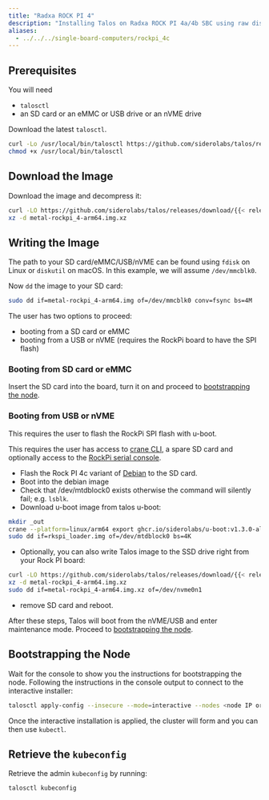 ```yaml
---
title: "Radxa ROCK PI 4"
description: "Installing Talos on Radxa ROCK PI 4a/4b SBC using raw disk image."
aliases:
  - ../../../single-board-computers/rockpi_4c
---
```


## Prerequisites

You will need

- `talosctl`
- an SD card or an eMMC or USB drive or an nVME drive

Download the latest `talosctl`.

```bash
curl -Lo /usr/local/bin/talosctl https://github.com/siderolabs/talos/releases/download/{{< release >}}/talosctl-$(uname -s | tr "[:upper:]" "[:lower:]")-amd64
chmod +x /usr/local/bin/talosctl
```

## Download the Image

Download the image and decompress it:

```bash
curl -LO https://github.com/siderolabs/talos/releases/download/{{< release >}}/metal-rockpi_4-arm64.img.xz
xz -d metal-rockpi_4-arm64.img.xz
```

## Writing the Image

The path to your SD card/eMMC/USB/nVME can be found using `fdisk` on Linux or `diskutil` on macOS.
In this example, we will assume `/dev/mmcblk0`.

Now `dd` the image to your SD card:

```bash
sudo dd if=metal-rockpi_4-arm64.img of=/dev/mmcblk0 conv=fsync bs=4M
```

The user has two options to proceed:

- booting from a SD card or eMMC
- booting from a USB or nVME (requires the RockPi board to have the SPI flash)

### Booting from SD card or eMMC

Insert the SD card into the board, turn it on and proceed to [bootstrapping the node](#bootstrapping-the-node).

### Booting from USB or nVME

This requires the user to flash the RockPi SPI flash with u-boot.

This requires the user has access to [crane CLI](https://github.com/google/go-containerregistry/releases), a spare SD card and optionally access to the [RockPi serial console](https://wiki.radxa.com/Rockpi4/dev/serial-console).

- Flash the Rock PI 4c variant of [Debian](https://wiki.radxa.com/Rockpi4/downloads) to the SD card.
- Boot into the debian image
- Check that /dev/mtdblock0 exists otherwise the command will silently fail; e.g. `lsblk`.
- Download u-boot image from talos u-boot:

```bash
mkdir _out
crane --platform=linux/arm64 export ghcr.io/siderolabs/u-boot:v1.3.0-alpha.0-25-g0ac7773 - | tar xf - --strip-components=1 -C _out rockpi_4/rkspi_loader.img
sudo dd if=rkspi_loader.img of=/dev/mtdblock0 bs=4K
```

- Optionally, you can also write Talos image to the SSD drive right from your Rock PI board:

```bash
curl -LO https://github.com/siderolabs/talos/releases/download/{{< release >}}/metal-rockpi_4-arm64.img.xz
xz -d metal-rockpi_4-arm64.img.xz
sudo dd if=metal-rockpi_4-arm64.img.xz of=/dev/nvme0n1
```

- remove SD card and reboot.

After these steps, Talos will boot from the nVME/USB and enter maintenance mode.
Proceed to [bootstrapping the node](#bootstrapping-the-node).

## Bootstrapping the Node

Wait for the console to show you the instructions for bootstrapping the node.
Following the instructions in the console output to connect to the interactive installer:

```bash
talosctl apply-config --insecure --mode=interactive --nodes <node IP or DNS name>
```

Once the interactive installation is applied, the cluster will form and you can then use `kubectl`.

## Retrieve the `kubeconfig`

Retrieve the admin `kubeconfig` by running:

```bash
talosctl kubeconfig
```
